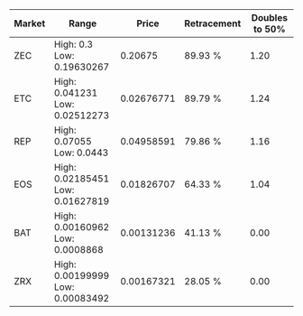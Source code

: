 | Market | Range | Price| Retracement | Doubles to 50% |
| --- | --- | --- | --- | --- |
| ZEC | High: 0.3<br />Low: 0.19630267 | 0.20675 | 89.93 % | 1.20 |
| ETC | High: 0.041231<br />Low: 0.02512273 | 0.02676771 | 89.79 % | 1.24 |
| REP | High: 0.07055<br />Low: 0.0443 | 0.04958591 | 79.86 % | 1.16 |
| EOS | High: 0.02185451<br />Low: 0.01627819 | 0.01826707 | 64.33 % | 1.04 |
| BAT | High: 0.00160962<br />Low: 0.0008868 | 0.00131236 | 41.13 % | 0.00 |
| ZRX | High: 0.00199999<br />Low: 0.00083492 | 0.00167321 | 28.05 % | 0.00 |
